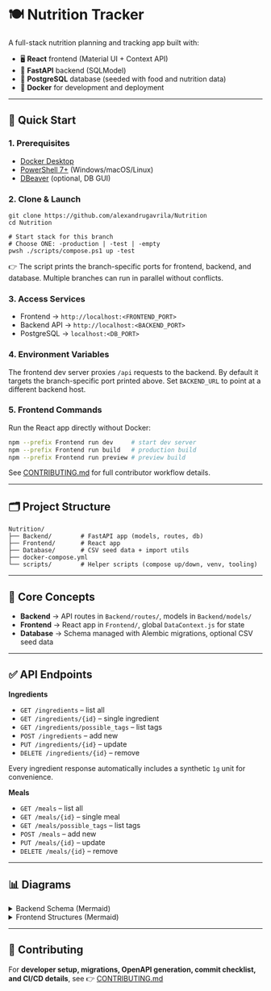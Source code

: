 # 🍽️ Nutrition Tracker

A full-stack nutrition planning and tracking app built with:

- 🖥️ **React** frontend (Material UI + Context API)
- 🐍 **FastAPI** backend (SQLModel)
- 🐘 **PostgreSQL** database (seeded with food and nutrition data)
- 🐳 **Docker** for development and deployment

---

## 🚀 Quick Start

### 1. Prerequisites

- [Docker Desktop](https://www.docker.com/products/docker-desktop)
- [PowerShell 7+](https://learn.microsoft.com/powershell/) (Windows/macOS/Linux)
- [DBeaver](https://dbeaver.io/download/) (optional, DB GUI)

### 2. Clone & Launch

```pwsh
git clone https://github.com/alexandrugavrila/Nutrition
cd Nutrition

# Start stack for this branch
# Choose ONE: -production | -test | -empty
pwsh ./scripts/compose.ps1 up -test
```

👉 The script prints the branch-specific ports for frontend, backend, and database.
Multiple branches can run in parallel without conflicts.

### 3. Access Services

- Frontend → `http://localhost:<FRONTEND_PORT>`
- Backend API → `http://localhost:<BACKEND_PORT>`
- PostgreSQL → `localhost:<DB_PORT>`

### 4. Environment Variables

The frontend dev server proxies `/api` requests to the backend. By default it targets the branch-specific port printed above. Set `BACKEND_URL` to point at a different backend host.

### 5. Frontend Commands

Run the React app directly without Docker:

```bash
npm --prefix Frontend run dev     # start dev server
npm --prefix Frontend run build   # production build
npm --prefix Frontend run preview # preview build
```

See [CONTRIBUTING.md](CONTRIBUTING.md) for full contributor workflow details.

---

## 🗂️ Project Structure

```
Nutrition/
├── Backend/        # FastAPI app (models, routes, db)
├── Frontend/       # React app
├── Database/       # CSV seed data + import utils
├── docker-compose.yml
└── scripts/        # Helper scripts (compose up/down, venv, tooling)
```

---

## 🧠 Core Concepts

- **Backend** → API routes in `Backend/routes/`, models in `Backend/models/`
- **Frontend** → React app in `Frontend/`, global `DataContext.js` for state
- **Database** → Schema managed with Alembic migrations, optional CSV seed data

---

## ✅ API Endpoints

**Ingredients**

- `GET /ingredients` – list all
- `GET /ingredients/{id}` – single ingredient
- `GET /ingredients/possible_tags` – list tags
- `POST /ingredients` – add new
- `PUT /ingredients/{id}` – update
- `DELETE /ingredients/{id}` – remove

Every ingredient response automatically includes a synthetic `1g` unit for convenience.

**Meals**

- `GET /meals` – list all
- `GET /meals/{id}` – single meal
- `GET /meals/possible_tags` – list tags
- `POST /meals` – add new
- `PUT /meals/{id}` – update
- `DELETE /meals/{id}` – remove

---

## 📊 Diagrams

<details>
<summary>Backend Schema (Mermaid)</summary>

```mermaid
erDiagram
  INGREDIENT ||--o{ INGREDIENT_UNIT : has
  INGREDIENT ||--|| NUTRITION : contains
  INGREDIENT ||--o{ INGREDIENT_TAG : tagged_with
  INGREDIENT_TAG }o--|| POSSIBLE_INGREDIENT_TAG : references
  MEAL ||--o{ MEAL_INGREDIENT : includes
  MEAL_INGREDIENT }o--|| INGREDIENT : uses
  MEAL ||--o{ MEAL_TAG : tagged_with
  MEAL_TAG }o--|| POSSIBLE_MEAL_TAG : references
```

</details>

<details>
<summary>Frontend Structures (Mermaid)</summary>

```mermaid
classDiagram
  class Ingredient { id; name; Nutrition nutrition; IngredientUnit[] units }
  class Meal { id; name; MealIngredient[] ingredients; MealTag[] tags }
```

</details>

---

## 🤝 Contributing

For **developer setup, migrations, OpenAPI generation, commit checklist, and CI/CD details**, see
👉 [CONTRIBUTING.md](CONTRIBUTING.md)
